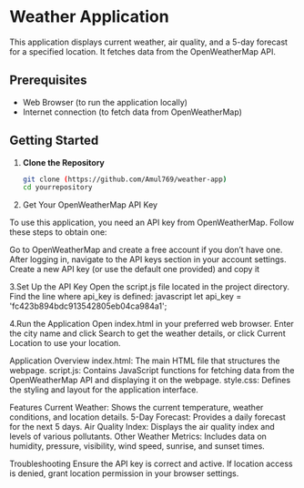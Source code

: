  # Weather Application

This application displays current weather, air quality, and a 5-day forecast for a specified location. It fetches data from the OpenWeatherMap API.

## Prerequisites

- Web Browser (to run the application locally)
- Internet connection (to fetch data from OpenWeatherMap)

## Getting Started

1. **Clone the Repository**
   ```bash
   git clone (https://github.com/Amul769/weather-app)
   cd yourrepository
2. Get Your OpenWeatherMap API Key

To use this application, you need an API key from OpenWeatherMap. Follow these steps to obtain one:

Go to OpenWeatherMap and create a free account if you don’t have one.
After logging in, navigate to the API keys section in your account settings.
Create a new API key (or use the default one provided) and copy it

3.Set Up the API Key
Open the script.js file located in the project directory.
Find the line where api_key is defined:
javascript
let api_key = 'fc423b894bdc913542805eb04ca984a1';

4.Run the Application
Open index.html in your preferred web browser.
Enter the city name and click Search to get the weather details, or click Current Location to use your location.

Application Overview
index.html: The main HTML file that structures the webpage.
script.js: Contains JavaScript functions for fetching data from the OpenWeatherMap API and displaying it on the webpage.
style.css: Defines the styling and layout for the application interface.

Features
Current Weather: Shows the current temperature, weather conditions, and location details.
5-Day Forecast: Provides a daily forecast for the next 5 days.
Air Quality Index: Displays the air quality index and levels of various pollutants.
Other Weather Metrics: Includes data on humidity, pressure, visibility, wind speed, sunrise, and sunset times.

Troubleshooting
Ensure the API key is correct and active.
If location access is denied, grant location permission in your browser settings.
